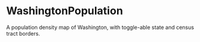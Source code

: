 # WashingtonPopulation
A population density map of Washington, with toggle-able state and census tract borders.
